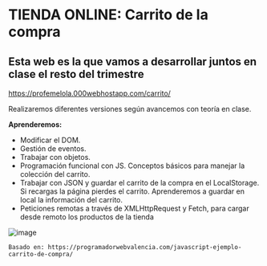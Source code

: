 # TIENDA ONLINE: Carrito de la compra

## Esta web es la que vamos a desarrollar juntos en clase el resto del trimestre

https://profemelola.000webhostapp.com/carrito/

Realizaremos diferentes versiones según avancemos con teoría en clase.

**Aprenderemos:**
- Modificar el DOM.
- Gestión de eventos.
- Trabajar con objetos.
- Programación funcional con JS. Conceptos básicos para manejar la colección del carrito.
- Trabajar con JSON y guardar el carrito de la compra en el LocalStorage. Si recargas la página pierdes el carrito. Aprenderemos a guardar en local la información del carrito.
- Peticiones remotas a través de XMLHttpRequest y Fetch, para cargar desde remoto los productos de la tienda

![image](https://user-images.githubusercontent.com/91023374/163730800-9b04c211-7148-40af-be86-536943164eed.png)

`Basado en: https://programadorwebvalencia.com/javascript-ejemplo-carrito-de-compra/`
